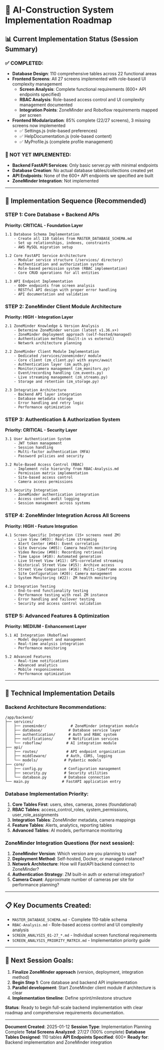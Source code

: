 # 🚀 **AI-Construction System Implementation Roadmap**

## **📊 Current Implementation Status (Session Summary)**

### **✅ COMPLETED:**
- **Database Design**: 110 comprehensive tables across 22 functional areas
- **Frontend Screens**: All 27 screens implemented with role-based UI complexity management
  - **Screen Analysis**: Complete functional requirements (600+ API endpoints specified)
  - **RBAC Analysis**: Role-based access control and UI complexity management documented
  - **Integration Points**: ZoneMinder and Roboflow requirements mapped per screen
- **Frontend Modularization**: 85% complete (22/27 screens), 3 missing screens now implemented
  - ✅ Settings.js (role-based preferences)
  - ✅ HelpDocumentation.js (role-based content)  
  - ✅ MyProfile.js (complete profile management)

### **🔄 NOT YET IMPLEMENTED:**
- **Backend FastAPI Services**: Only basic server.py with minimal endpoints
- **Database Creation**: No actual database tables/collections created yet
- **API Endpoints**: None of the 600+ API endpoints we specified are built
- **ZoneMinder Integration**: Not implemented

---

## **🎯 Implementation Sequence (Recommended)**

### **STEP 1: Core Database + Backend APIs** 
**Priority: CRITICAL - Foundation Layer**
```
1.1 Database Schema Implementation
    - Create all 110 tables from MASTER_DATABASE_SCHEMA.md
    - Set up relationships, indexes, constraints
    - AWS MySQL migration setup
    
1.2 Core FastAPI Service Architecture
    - Modular service structure (/services/ directory)
    - Authentication and authorization system
    - Role-based permission system (RBAC implementation)
    - Core CRUD operations for all entities
    
1.3 API Endpoint Implementation  
    - 600+ endpoints from screen analysis
    - RESTful API design with proper error handling
    - API documentation and validation
```

### **STEP 2: ZoneMinder Client Module Architecture**
**Priority: HIGH - Integration Layer**
```
2.1 ZoneMinder Knowledge & Version Analysis
    - Determine ZoneMinder version (latest v1.36.x+)
    - ZoneMinder deployment approach (self-hosted/managed)
    - Authentication method (built-in vs external)
    - Network architecture planning
    
2.2 ZoneMinder Client Module Implementation
    - Dedicated /services/zoneminder/ module
    - Core client (zm_client.py) with async/await
    - Authentication layer (zm_auth.py)
    - Monitor/camera management (zm_monitors.py)
    - Event/recording handling (zm_events.py)
    - Live streaming management (zm_streams.py)
    - Storage and retention (zm_storage.py)
    
2.3 Integration Architecture
    - Backend API layer integration
    - Database metadata storage
    - Error handling and retry logic
    - Performance optimization
```

### **STEP 3: Authentication & Authorization System**
**Priority: CRITICAL - Security Layer**
```
3.1 User Authentication System
    - JWT token management
    - Session handling
    - Multi-factor authentication (MFA)
    - Password policies and security
    
3.2 Role-Based Access Control (RBAC)
    - Implement role hierarchy from RBAC-Analysis.md
    - Permission matrix implementation
    - Site-based access control
    - Camera access permissions
    
3.3 Security Integration
    - ZoneMinder authentication integration
    - Access control audit logging  
    - Session management across systems
```

### **STEP 4: ZoneMinder Integration Across All Screens**
**Priority: HIGH - Feature Integration**
```
4.1 Screen-Specific Integration (15+ screens need ZM)
    - Live View (#03): Real-time streaming
    - Alert Center (#04): Event correlation
    - Site Overview (#05): Camera health monitoring
    - Video Review (#08): Recording retrieval
    - Time Lapse (#10): Automated generation
    - Live Street View (#11): GPS-correlated streaming
    - Historical Street View (#15): Archive access
    - Street View Comparison (#16): Multi-timeframe access
    - Site Configuration (#20): Camera management
    - System Monitoring (#22): ZM health monitoring
    
4.2 Integration Testing
    - End-to-end functionality testing
    - Performance testing with real ZM instance
    - Error handling and failover testing
    - Security and access control validation
```

### **STEP 5: Advanced Features & Optimization**
**Priority: MEDIUM - Enhancement Layer**
```
5.1 AI Integration (Roboflow)
    - Model deployment and management
    - Real-time analysis integration
    - Performance monitoring
    
5.2 Advanced Features
    - Real-time notifications
    - Advanced analytics
    - Mobile responsiveness
    - Performance optimization
```

---

## **🔧 Technical Implementation Details**

### **Backend Architecture Recommendations:**
```
/app/backend/
├── services/
│   ├── zoneminder/           # ZoneMinder integration module
│   ├── database/            # Database service layer  
│   ├── authentication/      # Auth and RBAC system
│   ├── notifications/       # Notification services
│   └── roboflow/           # AI integration module
├── api/
│   ├── routes/             # API endpoint organization
│   ├── middleware/         # Auth, CORS, logging
│   └── models/            # Pydantic models
├── core/
│   ├── config.py          # Configuration management
│   ├── security.py        # Security utilities
│   └── database.py        # Database connection
└── main.py               # FastAPI application entry
```

### **Database Implementation Priority:**
1. **Core Tables First**: users, sites, cameras, zones (foundational)
2. **RBAC Tables**: access_control_roles, system_permissions, user_role_assignments  
3. **Integration Tables**: ZoneMinder metadata, camera mappings
4. **Feature Tables**: Alerts, analytics, reporting tables
5. **Advanced Tables**: AI models, performance monitoring

### **ZoneMinder Integration Questions (for next session):**
1. **ZoneMinder Version**: Which version are you planning to use?
2. **Deployment Method**: Self-hosted, Docker, or managed instance?
3. **Network Architecture**: How will FastAPI backend connect to ZoneMinder?
4. **Authentication Strategy**: ZM built-in auth or external integration?
5. **Camera Count**: Approximate number of cameras per site for performance planning?

---

## **📋 Key Documents Created:**
- `MASTER_DATABASE_SCHEMA.md` - Complete 110-table schema
- `RBAC-Analysis.md` - Role-based access control and UI complexity analysis
- `SCREEN_ANALYSIS_01-27_*.md` - Individual screen functional requirements
- `SCREEN_ANALYSIS_PRIORITY_MATRIX.md` - Implementation priority guide

---

## **🎯 Next Session Goals:**
1. **Finalize ZoneMinder approach** (version, deployment, integration method)
2. **Begin Step 1**: Core database and backend API implementation
3. **Parallel development**: Start ZoneMinder client module if architecture is clear
4. **Implementation timeline**: Define sprint/milestone structure

**Status**: Ready to begin full-scale backend implementation with clear roadmap and comprehensive requirements documentation.

---

**Document Created**: 2025-01-12
**Session Type**: Implementation Planning Complete
**Total Screens Analyzed**: 27/27 (100% complete)
**Database Tables Designed**: 110 tables
**API Endpoints Specified**: 600+
**Ready for**: Backend implementation and ZoneMinder integration
